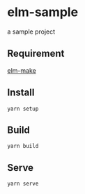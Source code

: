 # elm-sample

a sample project

## Requirement

[elm-make](https://github.com/elm-lang/elm-make)

## Install

```
yarn setup
```

## Build

```
yarn build
```

## Serve

```
yarn serve
```
